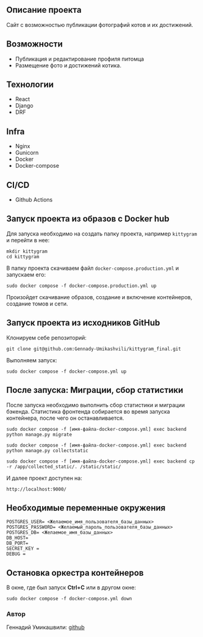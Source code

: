 ## Описание проекта

Сайт с возможностью публикации фотографий котов и их достижений.

## Возможности
- Публикация и  редактирование профиля питомца
- Размещение фото и достижений котика.

## Технологии
- React
- Django
- DRF

## Infra
- Nginx
- Gunicorn
- Docker
- Docker-compose

## CI/CD
- Github Actions

## Запуск проекта из образов с Docker hub

Для запуска необходимо на создать папку проекта, например `kittygram` и перейти в нее:

```shell notranslate position-relative overflow-auto
mkdir kittygram
cd kittygram
```

В папку проекта скачиваем файл `docker-compose.production.yml` и запускаем его:

```shell notranslate position-relative overflow-auto
sudo docker compose -f docker-compose.production.yml up
```

Произойдет скачивание образов, создание и включение контейнеров, создание томов и сети.

## Запуск проекта из исходников GitHub

Клонируем себе репозиторий:

```shell notranslate position-relative overflow-auto
git clone git@github.com:Gennady-Umikashvili/kittygram_final.git
```

Выполняем запуск:

```shell notranslate position-relative overflow-auto
sudo docker compose -f docker-compose.yml up
```

## После запуска: Миграции, сбор статистики

После запуска необходимо выполнить сбор статистики и миграции бэкенда. Статистика фронтенда собирается во время запуска контейнера, после чего он останавливается.

```shell notranslate position-relative overflow-auto
sudo docker compose -f [имя-файла-docker-compose.yml] exec backend python manage.py migrate

sudo docker compose -f [имя-файла-docker-compose.yml] exec backend python manage.py collectstatic

sudo docker compose -f [имя-файла-docker-compose.yml] exec backend cp -r /app/collected_static/. /static/static/
```

И далее проект доступен на:

```
http://localhost:9000/
```

## Необходимые переменные окружения

```shell notranslate position-relative overflow-auto
POSTGRES_USER= <Желаемое_имя_пользователя_базы_данных>
POSTGRES_PASSWORD= <Желаемый_пароль_пользователя_базы_данных>
POSTGRES_DB= <Желаемое_имя_базы_данных>
DB_HOST=
DB_PORT= 
SECRET_KEY = 
DEBUG = 
```

## Остановка оркестра контейнеров

В окне, где был запуск **Ctrl+С** или в другом окне:

```shell notranslate position-relative overflow-auto
sudo docker compose -f docker-compose.yml down
```
### Автор
Геннадий Умикашвили: [github](https://github.com/Gennady-Umikashvili)
